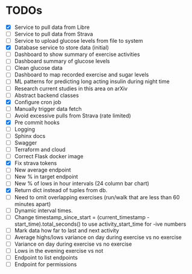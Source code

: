 # TODOs

- [X] Service to pull data from Libre
- [ ] Service to pull data from Strava
- [ ] Service to upload glucose levels from file to system
- [X] Database service to store data (initial)
- [ ] Dashboard to show summary of exercise activities
- [ ] Dashboard summary of glucose levels
- [ ] Clean glucose data
- [ ] Dashboard to map recorded exercise and sugar levels
- [ ] ML patterns for predicting long acting insulin during night time
- [ ] Research current studies in this area on arXiv
- [ ] Abstract backend classes
- [X] Configure cron job
- [ ] Manually trigger data fetch
- [ ] Avoid excessive pulls from Strava (rate limited)
- [X] Pre commit hooks
- [ ] Logging
- [ ] Sphinx docs
- [ ] Swagger
- [ ] Terraform and cloud
- [ ] Correct Flask docker image
- [X] Fix strava tokens
- [ ] New average endpoint
- [ ] New % in target endpoint
- [ ] New % of lows in hour intervals (24 column bar chart)
- [X] Return dict instead of tuples from db.
- [ ] Need to omit overlapping exercises (run/walk that are less than 60 minutes apart)
- [ ] Dynamic interval times.
- [ ] Change timestamp_since_start = (current_timestamp - start_time).total_seconds() to use activity_start_time for -ive numbers
- [ ] Mark data how far to last and next activity
- [ ] Average highs/lows variance on day during exercise vs no exercise
- [ ] Variance on day during exercise vs no exercise
- [ ] Lows in the evening exercise vs not
- [ ] Endpoint to list endpoints
- [ ] Endpoint for permissions
